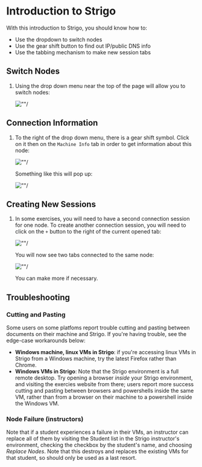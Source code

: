 # Introduction to Strigo

With this introduction to Strigo, you should know how to:

 - Use the dropdown to switch nodes
 - Use the gear shift button to find out IP/public DNS info
 - Use the tabbing mechanism to make new session tabs

## Switch Nodes

1.  Using the drop down menu near the top of the page will allow you to switch nodes:

    ![""](../primers/images/screen-switch-nodes.png)/

## Connection Information

1.  To the right of the drop down menu, there is a gear shift symbol. Click on it then on the `Machine Info` tab in order to get information about this node:

    ![""](../primers/images/screen-machine-info.png)/

    Something like this will pop up:

    ![""](../primers/images/screen-ip-info.png)/

## Creating New Sessions

1.  In some exercises, you will need to have a second connection session for one node. To create another connection session, you will need to click on the `+` button to the right of the current opened tab:

    ![""](../primers/images/screen-session-tab.png)/

    You will now see two tabs connected to the same node:

    ![""](../primers/images/screen-tabs.png)/

    You can make more if necessary.

## Troubleshooting

### Cutting and Pasting

Some users on some platfoms report trouble cutting and pasting between documents on their machine and Strigo. If you're having trouble, see the edge-case workarounds below:

 - **Windows machine, linux VMs in Strigo**: if you're accessing linux VMs in Strigo from a Windows machine, try the latest Firefox rather than Chrome.
 - **Windows VMs in Strigo**: Note that the Strigo environment is a full remote desktop. Try opening a browser _inside_ your Strigo environment, and visiting the exercies website from there; users report more success cutting and pasting between browsers and powershells inside the same VM, rather than from a browser on their machine to a powershell inside the Windows VM.
 
### Node Failure (instructors)

Note that if a student experiences a failure in their VMs, an instructor can replace all of them by visiting the Student list in the Strigo instructor's environment, checking the checkbox by the student's name, and choosing *Replace Nodes*. Note that this destroys and replaces the existing VMs for that student, so should only be used as a last resort.
